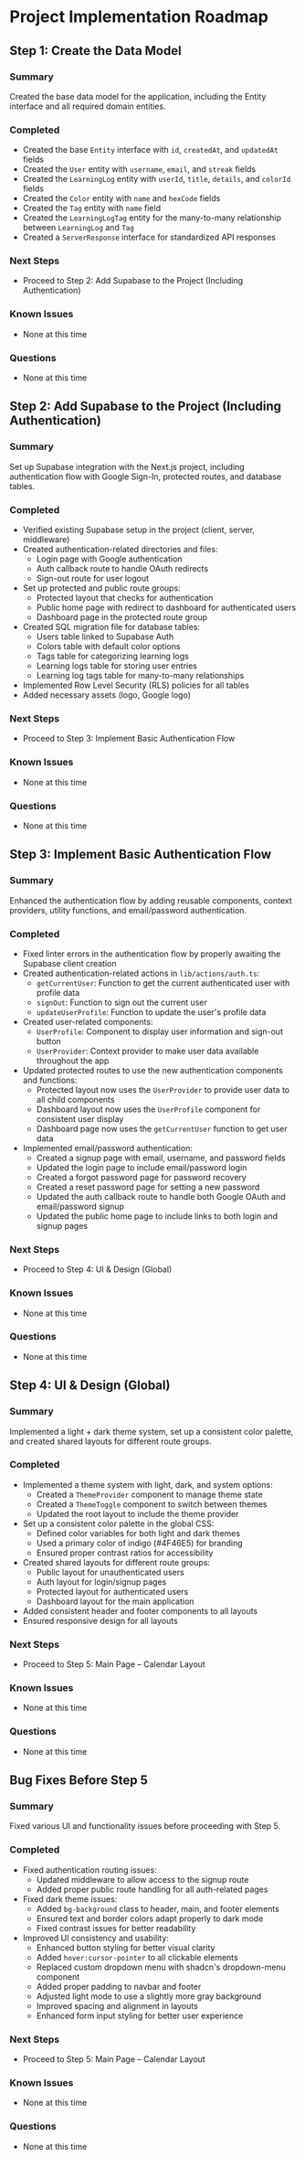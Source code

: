 # Project Implementation Roadmap

## Step 1: Create the Data Model

### Summary
Created the base data model for the application, including the Entity interface and all required domain entities.

### Completed
- Created the base `Entity` interface with `id`, `createdAt`, and `updatedAt` fields
- Created the `User` entity with `username`, `email`, and `streak` fields
- Created the `LearningLog` entity with `userId`, `title`, `details`, and `colorId` fields
- Created the `Color` entity with `name` and `hexCode` fields
- Created the `Tag` entity with `name` field
- Created the `LearningLogTag` entity for the many-to-many relationship between `LearningLog` and `Tag`
- Created a `ServerResponse` interface for standardized API responses

### Next Steps
- Proceed to Step 2: Add Supabase to the Project (Including Authentication)

### Known Issues
- None at this time

### Questions
- None at this time

## Step 2: Add Supabase to the Project (Including Authentication)

### Summary
Set up Supabase integration with the Next.js project, including authentication flow with Google Sign-In, protected routes, and database tables.

### Completed
- Verified existing Supabase setup in the project (client, server, middleware)
- Created authentication-related directories and files:
  - Login page with Google authentication
  - Auth callback route to handle OAuth redirects
  - Sign-out route for user logout
- Set up protected and public route groups:
  - Protected layout that checks for authentication
  - Public home page with redirect to dashboard for authenticated users
  - Dashboard page in the protected route group
- Created SQL migration file for database tables:
  - Users table linked to Supabase Auth
  - Colors table with default color options
  - Tags table for categorizing learning logs
  - Learning logs table for storing user entries
  - Learning log tags table for many-to-many relationships
- Implemented Row Level Security (RLS) policies for all tables
- Added necessary assets (logo, Google logo)

### Next Steps
- Proceed to Step 3: Implement Basic Authentication Flow

### Known Issues
- None at this time

### Questions
- None at this time

## Step 3: Implement Basic Authentication Flow

### Summary
Enhanced the authentication flow by adding reusable components, context providers, utility functions, and email/password authentication.

### Completed
- Fixed linter errors in the authentication flow by properly awaiting the Supabase client creation
- Created authentication-related actions in `lib/actions/auth.ts`:
  - `getCurrentUser`: Function to get the current authenticated user with profile data
  - `signOut`: Function to sign out the current user
  - `updateUserProfile`: Function to update the user's profile data
- Created user-related components:
  - `UserProfile`: Component to display user information and sign-out button
  - `UserProvider`: Context provider to make user data available throughout the app
- Updated protected routes to use the new authentication components and functions:
  - Protected layout now uses the `UserProvider` to provide user data to all child components
  - Dashboard layout now uses the `UserProfile` component for consistent user display
  - Dashboard page now uses the `getCurrentUser` function to get user data
- Implemented email/password authentication:
  - Created a signup page with email, username, and password fields
  - Updated the login page to include email/password login
  - Created a forgot password page for password recovery
  - Created a reset password page for setting a new password
  - Updated the auth callback route to handle both Google OAuth and email/password signup
  - Updated the public home page to include links to both login and signup pages

### Next Steps
- Proceed to Step 4: UI & Design (Global)

### Known Issues
- None at this time

### Questions
- None at this time

## Step 4: UI & Design (Global)

### Summary
Implemented a light + dark theme system, set up a consistent color palette, and created shared layouts for different route groups.

### Completed
- Implemented a theme system with light, dark, and system options:
  - Created a `ThemeProvider` component to manage theme state
  - Created a `ThemeToggle` component to switch between themes
  - Updated the root layout to include the theme provider
- Set up a consistent color palette in the global CSS:
  - Defined color variables for both light and dark themes
  - Used a primary color of indigo (#4F46E5) for branding
  - Ensured proper contrast ratios for accessibility
- Created shared layouts for different route groups:
  - Public layout for unauthenticated users
  - Auth layout for login/signup pages
  - Protected layout for authenticated users
  - Dashboard layout for the main application
- Added consistent header and footer components to all layouts
- Ensured responsive design for all layouts

### Next Steps
- Proceed to Step 5: Main Page – Calendar Layout

### Known Issues
- None at this time

### Questions
- None at this time

## Bug Fixes Before Step 5

### Summary
Fixed various UI and functionality issues before proceeding with Step 5.

### Completed
- Fixed authentication routing issues:
  - Updated middleware to allow access to the signup route
  - Added proper public route handling for all auth-related pages
- Fixed dark theme issues:
  - Added `bg-background` class to header, main, and footer elements
  - Ensured text and border colors adapt properly to dark mode
  - Fixed contrast issues for better readability
- Improved UI consistency and usability:
  - Enhanced button styling for better visual clarity
  - Added `hover:cursor-pointer` to all clickable elements
  - Replaced custom dropdown menu with shadcn's dropdown-menu component
  - Added proper padding to navbar and footer
  - Adjusted light mode to use a slightly more gray background
  - Improved spacing and alignment in layouts
  - Enhanced form input styling for better user experience

### Next Steps
- Proceed to Step 5: Main Page – Calendar Layout

### Known Issues
- None at this time

### Questions
- None at this time
